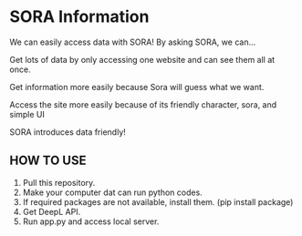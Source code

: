 # SORA Information
We can easily access data with SORA!
By asking SORA, we can…

Get lots of data by only accessing one website 
and can see them all at once.

Get information more easily because Sora will 
guess what we want.

Access the site more easily because of its 
friendly character, sora, and simple UI

SORA introduces data friendly!

## HOW TO USE 
1. Pull this repository.
2. Make your computer dat can run python codes.
3. If required packages are not available, install them. (pip install package)
4. Get DeepL API.
5. Run app.py and access local server.
